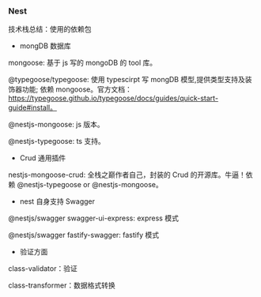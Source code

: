 ### Nest

技术栈总结：使用的依赖包

- mongDB 数据库

<!-- @type/mongoose: 基于 ts 的类型定义。(2年前，没有找到)。 -->

mongoose: 基于 js 写的 mongoDB 的 tool 库。

@typegoose/typegoose: 使用 typescirpt 写 mongDB 模型,提供类型支持及装饰器功能; 依赖 mongoose。官方文档：https://typegoose.github.io/typegoose/docs/guides/quick-start-guide#install。

@nestjs-mongoose: js 版本。

@nestjs-typegoose: ts 支持。

- Crud 通用插件

nestjs-mongoose-crud: 全栈之巅作者自己，封装的 Crud 的开源库。牛逼！依赖 @nestjs-typegoose or @nestjs-mongoose。

- nest 自身支持 Swagger

@nestjs/swagger swagger-ui-express: express 模式

@nestjs/swagger fastify-swagger: fastify 模式

- 验证方面

class-validator：验证

class-transformer：数据格式转换
